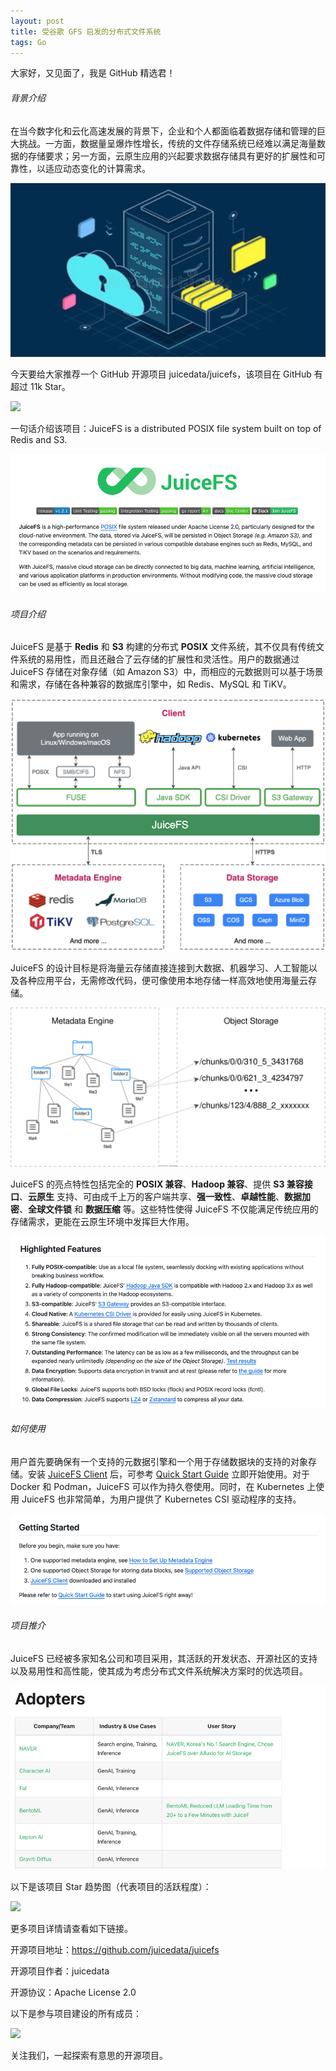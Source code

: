 ```yaml
---
layout: post
title: 受谷歌 GFS 启发的分布式文件系统
tags: Go
---
```


大家好，又见面了，我是 GitHub 精选君！

###### 背景介绍

在当今数字化和云化高速发展的背景下，企业和个人都面临着数据存储和管理的巨大挑战。一方面，数据量呈爆炸性增长，传统的文件存储系统已经难以满足海量数据的存储要求；另一方面，云原生应用的兴起要求数据存储具有更好的扩展性和可靠性，以适应动态变化的计算需求。

![](https://raw.githubusercontent.com/ZhuPeng/pic/master/images/compress_image-20241023224058682.png)

今天要给大家推荐一个 GitHub 开源项目 juicedata/juicefs，该项目在 GitHub 有超过 11k Star。

![](https://stats.deeptrain.net/repo/juicedata/juicefs/?theme=light)

一句话介绍该项目：JuiceFS is a distributed POSIX file system built on top of Redis and S3.

![](https://raw.githubusercontent.com/ZhuPeng/pic/master/images/compress_image-20241023224117110.png)


###### 项目介绍

JuiceFS 是基于 **Redis** 和 **S3** 构建的分布式 **POSIX** 文件系统，其不仅具有传统文件系统的易用性，而且还融合了云存储的扩展性和灵活性。用户的数据通过 JuiceFS 存储在对象存储（如 Amazon S3）中，而相应的元数据则可以基于场景和需求，存储在各种兼容的数据库引擎中，如 Redis、MySQL 和 TiKV。

![](https://raw.githubusercontent.com/juicedata/juicefs/master/docs/en/images/juicefs-arch-new.png)

JuiceFS 的设计目标是将海量云存储直接连接到大数据、机器学习、人工智能以及各种应用平台，无需修改代码，便可像使用本地存储一样高效地使用海量云存储。

![](https://raw.githubusercontent.com/juicedata/juicefs/master/docs/en/images/how-juicefs-stores-files.svg)

JuiceFS 的亮点特性包括完全的 **POSIX 兼容**、**Hadoop 兼容**、提供 **S3 兼容接口**、**云原生** 支持、可由成千上万的客户端共享、**强一致性**、**卓越性能**、**数据加密**、**全球文件锁** 和 **数据压缩** 等。这些特性使得 JuiceFS 不仅能满足传统应用的存储需求，更能在云原生环境中发挥巨大作用。

![](https://raw.githubusercontent.com/ZhuPeng/pic/master/images/compress_image-20241023224413885.png)

###### 如何使用

用户首先要确保有一个支持的元数据引擎和一个用于存储数据块的支持的对象存储。安装 [JuiceFS Client](https://juicefs.com/docs/community/installation) 后，可参考 [Quick Start Guide](https://juicefs.com/docs/community/quick_start_guide) 立即开始使用。对于 Docker 和 Podman，JuiceFS 可以作为持久卷使用。同时，在 Kubernetes 上使用 JuiceFS 也非常简单，为用户提供了 Kubernetes CSI 驱动程序的支持。

![](https://raw.githubusercontent.com/ZhuPeng/pic/master/images/compress_image-20241023224430103.png)

###### 项目推介

JuiceFS 已经被多家知名公司和项目采用，其活跃的开发状态、开源社区的支持以及易用性和高性能，使其成为考虑分布式文件系统解决方案时的优选项目。

![](https://raw.githubusercontent.com/ZhuPeng/pic/master/images/compress_image-20241023224530271.png)

以下是该项目 Star 趋势图（代表项目的活跃程度）：

![](https://api.star-history.com/svg?repos=juicedata/juicefs&type=Timeline)

更多项目详情请查看如下链接。

开源项目地址：https://github.com/juicedata/juicefs 

开源项目作者：juicedata

开源协议：Apache License 2.0

以下是参与项目建设的所有成员：

![](https://contrib.rocks/image?repo=juicedata/juicefs)

关注我们，一起探索有意思的开源项目。

